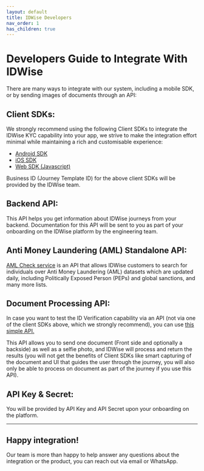 ```yaml
---
layout: default
title: IDWise Developers
nav_order: 1
has_children: true
---
```


# Developers Guide to Integrate With IDWise


There are many ways to integrate with our system, including a mobile SDK, or by sending images of documents through an API:

## Client SDKs:
We strongly recommend using the following Client SDKs to integrate the IDWise KYC capability into your app, we strive to make the integration effort minimal while maintaining a rich and customisable experience:

-   [Android SDK](https://idwi.se/android)
-   [iOS SDK](https://idwi.se/ios)
-   [Web SDK (Javascript)](https://idwi.se/js)

Business ID (Journey Template ID) for the above client SDKs will be provided by the IDWise team.

## Backend API:
This API helps you get information about IDWise journeys from your backend.
Documentation for this API will be sent to you as part of your onboarding on the IDWise platform by the engineering team.

## Anti Money Laundering (AML) Standalone API: 
[AML Check service](https://idwi.se/aml) is an API that allows IDWise customers to search for individuals over Anti Money Laundering (AML) datasets which are updated daily, including Politically Exposed Person (PEPs) and global sanctions, and many more lists.



## Document Processing API: 
In case you want to test the ID Verification capability via an API (not via one of the client SDKs above, which we strongly recommend), you can use [this simple API.](https://idwi.se/processing)

This API allows you to send one document (Front side and optionally a backside) as well as a selfie photo, and IDWise will process and return the results (you will not get the benefits of Client SDKs like smart capturing of the document and UI that guides the user through the journey, you will also only be able to process on document as part of the journey if you use this API).

## API Key & Secret:
You will be provided by API Key and API Secret upon your onboarding on the platform.

-----------------------------------------------------------------------------------------------------------------------------------------------------------------------------
## Happy integration!
Our team is more than happy to help answer any questions about the integration or the product, you can reach out via email or WhatsApp.
